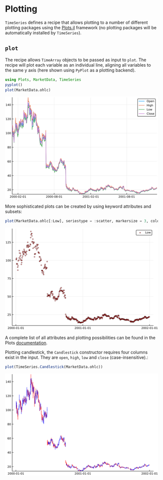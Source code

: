 # Plotting

`TimeSeries` defines a recipe that allows plotting to a number of
different plotting packages using the
[Plots.jl](https://github.com/JuliaPlots/Plots.jl) framework
(no plotting packages will be automatically installed by `TimeSeries`).

## `plot`

The recipe allows `TimeArray` objects to be passed as input to `plot`. The
recipe will plot each variable as an individual line, aligning all
variables to the same y axis (here shown using `PyPlot` as a plotting
backend).

```julia
using Plots, MarketData, TimeSeries
pyplot()
plot(MarketData.ohlc)
```

![image](images/basicplot.svg)

More sophisticated plots can be created by using keyword attributes and
subsets:

```julia
plot(MarketData.ohlc[:Low], seriestype = :scatter, markersize = 3, color = :red, markeralpha = 0.4, grid = true)
```

![image](images/complexplot.svg)

A complete list of all attributes and plotting possibilities can be
found in the Plots
[documentation](http://docs.juliaplots.org/latest/supported/).


Plotting candlestick, the `Candlestick` constructor requires four columns
exist in the input. They are `open`, `high`, `low` and `close` (case-insensitive).:

```julia
plot(TimeSeries.Candlestick(MarketData.ohlc))
```

![image](images/candlestick.svg)
